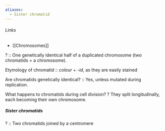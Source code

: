 ```yaml
---
aliases:
  - Sister chromatid
---
```


###### Links
- [[Chromosomes]]


? :: One genetically identical half of a duplicated chromosome (two chromatids = a chromosome). 

Etymology of chromatid :: *colour* + *-id*, as they are easily stained


Are chromatids genetically identical? :: Yes, unless mutated during replication.


What happens to chromatids during cell division?
?
They split longitudinally, each becoming their own chromosome.


##### Sister chromatids
? :: Two chromatids joined by a centromere
